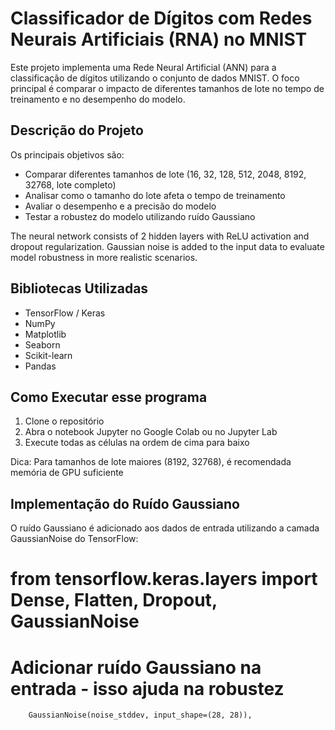 # Classificador de Dígitos com Redes Neurais Artificiais (RNA) no MNIST

Este projeto implementa uma Rede Neural Artificial (ANN) para a classificação de dígitos utilizando o conjunto de dados MNIST. O foco principal é comparar o impacto de diferentes tamanhos de lote no tempo de treinamento e no desempenho do modelo.

## Descrição do Projeto

Os principais objetivos são:
- Comparar diferentes tamanhos de lote (16, 32, 128, 512, 2048, 8192, 32768, lote completo)
- Analisar como o tamanho do lote afeta o tempo de treinamento
- Avaliar o desempenho e a precisão do modelo
- Testar a robustez do modelo utilizando ruído Gaussiano

The neural network consists of 2 hidden layers with ReLU activation and dropout regularization. Gaussian noise is added to the input data to evaluate model robustness in more realistic scenarios.

## Bibliotecas Utilizadas

- TensorFlow / Keras
- NumPy
- Matplotlib
- Seaborn
- Scikit-learn
- Pandas

## Como Executar esse programa

1. Clone o repositório
2. Abra o notebook Jupyter no Google Colab ou no Jupyter Lab
3. Execute todas as células na ordem de cima para baixo

Dica: Para tamanhos de lote maiores (8192, 32768), é recomendada memória de GPU suficiente

## Implementação do Ruído Gaussiano

O ruído Gaussiano é adicionado aos dados de entrada utilizando a camada GaussianNoise do TensorFlow:

# from tensorflow.keras.layers import Dense, Flatten, Dropout, GaussianNoise

# Adicionar ruído Gaussiano na entrada - isso ajuda na robustez
        GaussianNoise(noise_stddev, input_shape=(28, 28)),
